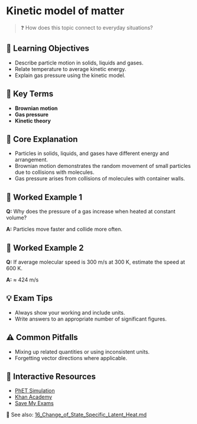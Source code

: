 # Kinetic model of matter

> ❓ How does this topic connect to everyday situations?

<!--
Gamma Metadata:
Course: IGCSE Physics Year 10
Topic: Kinetic model of matter
-->

## 🎯 Learning Objectives
- Describe particle motion in solids, liquids and gases.
- Relate temperature to average kinetic energy.
- Explain gas pressure using the kinetic model.

## 🔑 Key Terms
- **Brownian motion**
- **Gas pressure**
- **Kinetic theory**

## 📘 Core Explanation
- Particles in solids, liquids, and gases have different energy and arrangement.
- Brownian motion demonstrates the random movement of small particles due to collisions with molecules.
- Gas pressure arises from collisions of molecules with container walls.

## 🧮 Worked Example 1
**Q:** Why does the pressure of a gas increase when heated at constant volume?

**A:** Particles move faster and collide more often.

## 🧮 Worked Example 2
**Q:** If average molecular speed is 300 m/s at 300 K, estimate the speed at 600 K.

**A:** ≈ 424 m/s

## 💡 Exam Tips
- Always show your working and include units.
- Write answers to an appropriate number of significant figures.

## ⚠️ Common Pitfalls
- Mixing up related quantities or using inconsistent units.
- Forgetting vector directions where applicable.

## 🔗 Interactive Resources
- [PhET Simulation](https://phet.colorado.edu/)
- [Khan Academy](https://www.khanacademy.org/science/physics)
- [Save My Exams](https://www.savemyexams.co.uk/)

📎 See also: [16_Change_of_State_Specific_Latent_Heat.md](16_Change_of_State_Specific_Latent_Heat.md)
